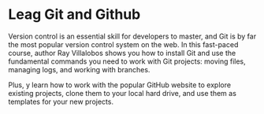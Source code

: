 # Leag Git and Github

Version control is an essential skill for developers to master, and Git is by far the most popular version control system on the web. In this fast-paced course, author Ray Villalobos shows you how to install Git and use the fundamental commands you need to work with Git projects: moving files, managing logs, and working with branches.

Plus, y learn how to work with the popular GitHub website to explore existing projects, clone them to your local hard drive, and use them as templates for your new projects.
